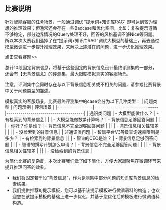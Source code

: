 ## 比赛说明

针对智能客服的任务场景，一般通过调优 “提示词+知识库RAG” 即可达到较为理想的推理效果；但通常还会存在一些Badcase和优化空间，比如：复杂提示遵循不够稳定，部分边界情况的Query处理不好，回答的风格基调不够Nice等问题。所以本次大赛我们选择了在“提示词+知识库RAG”调优大模型的基础上，再去通过模型微调进一步提升推理效果，来解决上述潜在的问题，进一步优化推理效果。

[点击查看赛题>>](https://zhipu-ai.feishu.cn/docx/Ued5dKpUOoyQdRxctRWcqgG7nwb)


总计10段固定背景信息，将基于这些固定的背景信息设计最终评测集的一部分，还会有【无背景信息】的评测集，最大限度模拟真实的客服场景。

注意，评测集中会同时存在与以下背景信息相关或不相关的问题，请参考比赛背景中关于问题类型的描述。

模拟真实的客服场景，比赛最终评测集中的case会分为以下几种类型：
| 问题类型           | 问题示例                           | 评测场景                                  |
|------------------|--------------------------------|---------------------------------------|
| 通识类问题         | - 大模型能做什么？                  | - 有检索到的背景信息                       |
|                  | - 大模型能做数学计算吗？              | - 背景信息足够回答问题                     |
|                  | - 你好？你是谁？                    | - 背景信息不完全足够回答问题                 |
|                  |                                | - 背景信息相关性较差                       |
|                  |                                | - 没检索到的背景信息                       |
| 非通识类问题       | - 智谱平台V3等级查询速率限制是多少？  | - 有检索到的背景信息                       |
|                  | - 智谱的CEO是谁？                  | - 背景信息足够回答问题                     |
|                  | - 智谱的撰写计划怎么申请？            | - 背景信息不完全足够回答问题                 |
|                  |                                | - 背景信息相关性较差                       |
|                  |                                | - 没检索到的背景信息                       |


为简化比赛的复杂度，本次比赛我们做了如下简化，方便大家跟聚焦在微调环节来提升推理问答的效果。
- 我们将固定若干段“背景信息”，作为评测集中部分问题的知识库背景信息的检索结果。
- 我们提供推荐的提示模板，您可以基于该提示模板进行微调语料的构造；也欢迎您在该提示模板的基础上进一步优化，并基于您优化后的模板进行微调语料构造。
